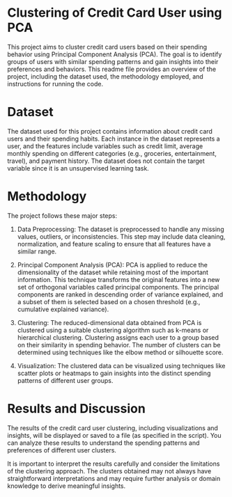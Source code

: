 # Clustering of Credit Card User using PCA
This project aims to cluster credit card users based on their spending behavior using Principal Component Analysis (PCA). The goal is to identify groups of users with similar spending patterns and gain insights into their preferences and behaviors. This readme file provides an overview of the project, including the dataset used, the methodology employed, and instructions for running the code.

# Dataset
The dataset used for this project contains information about credit card users and their spending habits. Each instance in the dataset represents a user, and the features include variables such as credit limit, average monthly spending on different categories (e.g., groceries, entertainment, travel), and payment history. The dataset does not contain the target variable since it is an unsupervised learning task.

# Methodology
The project follows these major steps:

1. Data Preprocessing: The dataset is preprocessed to handle any missing values, outliers, or inconsistencies. This step may include data cleaning, normalization, and feature scaling to ensure that all features have a similar range.

2. Principal Component Analysis (PCA): PCA is applied to reduce the dimensionality of the dataset while retaining most of the important information. This technique transforms the original features into a new set of orthogonal variables called principal components. The principal components are ranked in descending order of variance explained, and a subset of them is selected based on a chosen threshold (e.g., cumulative explained variance).

3. Clustering: The reduced-dimensional data obtained from PCA is clustered using a suitable clustering algorithm such as k-means or hierarchical clustering. Clustering assigns each user to a group based on their similarity in spending behavior. The number of clusters can be determined using techniques like the elbow method or silhouette score.

4. Visualization: The clustered data can be visualized using techniques like scatter plots or heatmaps to gain insights into the distinct spending patterns of different user groups.

# Results and Discussion
The results of the credit card user clustering, including visualizations and insights, will be displayed or saved to a file (as specified in the script). You can analyze these results to understand the spending patterns and preferences of different user clusters.

It is important to interpret the results carefully and consider the limitations of the clustering approach. The clusters obtained may not always have straightforward interpretations and may require further analysis or domain knowledge to derive meaningful insights.
